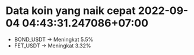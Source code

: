 # Data koin yang naik cepat 2022-09-04 04:43:31.247086+07:00

* BOND_USDT -> Meningkat 5.5%
* FET_USDT -> Meningkat 3.32%
